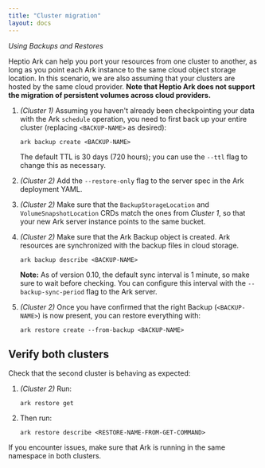 ```yaml
---
title: "Cluster migration"
layout: docs
---
```


*Using Backups and Restores*

Heptio Ark can help you port your resources from one cluster to another, as long as you point each Ark instance to the same cloud object storage location. In this scenario, we are also assuming that your clusters are hosted by the same cloud provider. **Note that Heptio Ark does not support the migration of persistent volumes across cloud providers.**

1.  *(Cluster 1)* Assuming you haven't already been checkpointing your data with the Ark `schedule` operation, you need to first back up your entire cluster (replacing `<BACKUP-NAME>` as desired):

    ```
    ark backup create <BACKUP-NAME>
    ```
    The default TTL is 30 days (720 hours); you can use the `--ttl` flag to change this as necessary.

1.  *(Cluster 2)* Add the `--restore-only` flag to the server spec in the Ark deployment YAML.

1.  *(Cluster 2)* Make sure that the `BackupStorageLocation` and `VolumeSnapshotLocation` CRDs match the ones from *Cluster 1*, so that your new Ark server instance points to the same bucket.

1.  *(Cluster 2)* Make sure that the Ark Backup object is created. Ark resources are synchronized with the backup files in cloud storage.

    ```
    ark backup describe <BACKUP-NAME>
    ```

    **Note:** As of version 0.10, the default sync interval is 1 minute, so make sure to wait before checking. You can configure this interval with the `--backup-sync-period` flag to the Ark server.

1.  *(Cluster 2)* Once you have confirmed that the right Backup (`<BACKUP-NAME>`) is now present, you can restore everything with:

    ```
    ark restore create --from-backup <BACKUP-NAME>
    ```

## Verify both clusters

Check that the second cluster is behaving as expected:

1.  *(Cluster 2)* Run:

    ```
    ark restore get
    ```

1.  Then run:

    ```
    ark restore describe <RESTORE-NAME-FROM-GET-COMMAND>
    ```

If you encounter issues, make sure that Ark is running in the same namespace in both clusters.
